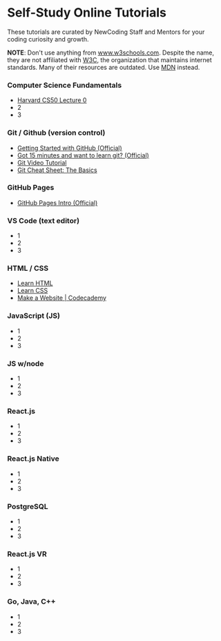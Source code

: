 # Self-Study Online Tutorials 
These tutorials are curated by NewCoding Staff and Mentors for your coding curiosity and growth.

**NOTE**: Don't use anything from www.w3schools.com. Despite the name, they are not affiliated with [W3C](https://www.w3.org/), the organization that maintains internet standards. Many of their resources are outdated. Use [MDN](https://developer.mozilla.org/) instead.

### Computer Science Fundamentals
* <a href="https://www.youtube.com/watch?v=y62zj9ozPOM/" target="_blank">Harvard CS50 Lecture 0</a>
* 2
* 3
### Git / Github (version control)
* [Getting Started with GitHub (Official)](https://www.youtube.com/watch?v=noZnOSpcjYY)
* [Got 15 minutes and want to learn git? (Official)](https://try.github.io/levels/1/challenges/1)
* [Git Video Tutorial](https://www.youtube.com/playlist?list=PLGLfVvz_LVvQHO1PfyscjIPkNJjgHsLyH)
* [Git Cheat Sheet: The Basics](https://www.reddit.com/r/learnprogramming/comments/7yf4f8/cheat_sheet_on_the_very_basics_of_github_and_git/)
### GitHub Pages
* [GitHub Pages Intro (Official)](https://guides.github.com/features/pages/)

### VS Code (text editor)
* 1
* 2
* 3
### HTML / CSS
* [Learn HTML](https://www.codecademy.com/learn/learn-html)
* [Learn CSS](https://www.codecademy.com/learn/learn-css)
* [Make a Website | Codecademy](https://www.codecademy.com/learn/make-a-website)

### JavaScript (JS)
* 1
* 2
* 3
### JS w/node
* 1
* 2
* 3
### React.js
* 1
* 2
* 3
### React.js Native
* 1
* 2
* 3
### PostgreSQL
* 1
* 2
* 3
### React.js VR
* 1
* 2
* 3
### Go, Java, C++
* 1
* 2
* 3
